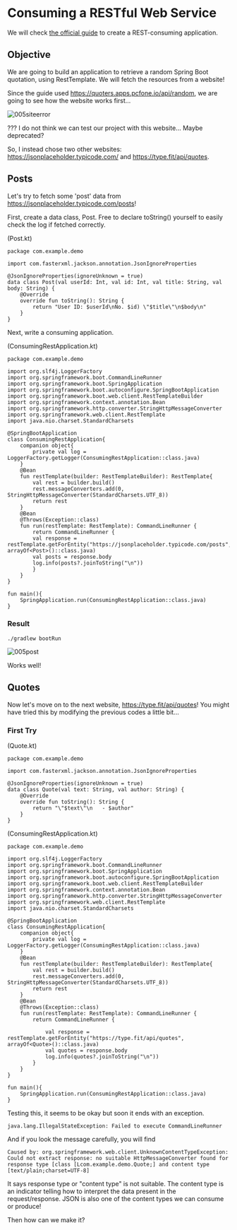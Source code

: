 # Consuming a RESTful Web Service
We will check [the official guide](https://spring.io/guides/gs/consuming-rest/) to create a REST-consuming application.

## Objective
We are going to build an application to retrieve a random Spring Boot quotation, using RestTemplate. We will fetch the resources from a website!

Since the guide used https://quoters.apps.pcfone.io/api/random, we are going to see how the website works first...

![005siteerror](https://user-images.githubusercontent.com/48712088/159046332-9f4e3b1e-f6be-4532-aed9-df4f650a0aad.png)

??? I do not think we can test our project with this website... Maybe deprecated?

So, I instead chose two other websites: https://jsonplaceholder.typicode.com/ and https://type.fit/api/quotes.

## Posts
Let's try to fetch some 'post' data from https://jsonplaceholder.typicode.com/posts!

First, create a data class, Post. Free to declare toString() yourself to easily check the log if fetched correctly.

(Post.kt)

    package com.example.demo

    import com.fasterxml.jackson.annotation.JsonIgnoreProperties

    @JsonIgnoreProperties(ignoreUnknown = true)
    data class Post(val userId: Int, val id: Int, val title: String, val body: String) {
        @Override
        override fun toString(): String {
            return "User ID: $userId\nNo. $id) \"$title\"\n$body\n"
        }
    }

Next, write a consuming application.

(ConsumingRestApplication.kt)

    package com.example.demo

    import org.slf4j.LoggerFactory
    import org.springframework.boot.CommandLineRunner
    import org.springframework.boot.SpringApplication
    import org.springframework.boot.autoconfigure.SpringBootApplication
    import org.springframework.boot.web.client.RestTemplateBuilder
    import org.springframework.context.annotation.Bean
    import org.springframework.http.converter.StringHttpMessageConverter
    import org.springframework.web.client.RestTemplate
    import java.nio.charset.StandardCharsets

    @SpringBootApplication
    class ConsumingRestApplication{
        companion object{
            private val log = LoggerFactory.getLogger(ConsumingRestApplication::class.java)
        }
        @Bean
        fun restTemplate(builder: RestTemplateBuilder): RestTemplate{
            val rest = builder.build()
            rest.messageConverters.add(0, StringHttpMessageConverter(StandardCharsets.UTF_8))
            return rest
        }
        @Bean
        @Throws(Exception::class)
        fun run(restTemplate: RestTemplate): CommandLineRunner {
            return CommandLineRunner {
            val response = restTemplate.getForEntity("https://jsonplaceholder.typicode.com/posts", arrayOf<Post>()::class.java)
            val posts = response.body
            log.info(posts?.joinToString("\n"))
            }
        }
    }

    fun main(){
        SpringApplication.run(ConsumingRestApplication::class.java)
    }

### Result
    ./gradlew bootRun

![005post](https://user-images.githubusercontent.com/48712088/159284520-efd0e446-f7c3-40ff-b5c5-501f4fd6fa8f.png)

Works well!

## Quotes
Now let's move on to the next website, https://type.fit/api/quotes! You might have tried this by modifying the previous codes a little bit...

### First Try
(Quote.kt)

    package com.example.demo

    import com.fasterxml.jackson.annotation.JsonIgnoreProperties

    @JsonIgnoreProperties(ignoreUnknown = true)
    data class Quote(val text: String, val author: String) {
        @Override
        override fun toString(): String {
            return "\"$text\"\n   - $author"
        }
    }
    
(ConsumingRestApplication.kt)

    package com.example.demo

    import org.slf4j.LoggerFactory
    import org.springframework.boot.CommandLineRunner
    import org.springframework.boot.SpringApplication
    import org.springframework.boot.autoconfigure.SpringBootApplication
    import org.springframework.boot.web.client.RestTemplateBuilder
    import org.springframework.context.annotation.Bean
    import org.springframework.http.converter.StringHttpMessageConverter
    import org.springframework.web.client.RestTemplate
    import java.nio.charset.StandardCharsets

    @SpringBootApplication
    class ConsumingRestApplication{
        companion object{
            private val log = LoggerFactory.getLogger(ConsumingRestApplication::class.java)
        }
        @Bean
        fun restTemplate(builder: RestTemplateBuilder): RestTemplate{
            val rest = builder.build()
            rest.messageConverters.add(0, StringHttpMessageConverter(StandardCharsets.UTF_8))
            return rest
        }
        @Bean
        @Throws(Exception::class)
        fun run(restTemplate: RestTemplate): CommandLineRunner {
            return CommandLineRunner {

                val response = restTemplate.getForEntity("https://type.fit/api/quotes", arrayOf<Quote>()::class.java)
                val quotes = response.body
                log.info(quotes?.joinToString("\n"))
            }
        }
    }

    fun main(){
        SpringApplication.run(ConsumingRestApplication::class.java)
    }

Testing this, it seems to be okay but soon it ends with an exception.

    java.lang.IllegalStateException: Failed to execute CommandLineRunner

And if you look the message carefully, you will find

    Caused by: org.springframework.web.client.UnknownContentTypeException: Could not extract response: no suitable HttpMessageConverter found for response type [class [Lcom.example.demo.Quote;] and content type [text/plain;charset=UTF-8] 

It says response type or "content type" is not suitable. The content type is an indicator telling how to interpret the data present in the request/response. JSON is also one of the content types we can consume or produce!

Then how can we make it?
